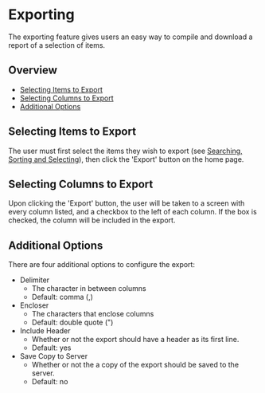 # Exporting

The exporting feature gives users an easy way to compile and download a report of a selection of items.

## Overview

* [Selecting Items to Export](#items)
* [Selecting Columns to Export](#columns)
* [Additional Options](#options)

## Selecting Items to Export <a name='items'></a>

The user must first select the items they wish to export (see [Searching, Sorting and Selecting](searching,%20sorting%20and%20selecting.md)), then click the 'Export' button on the home page.

## Selecting Columns to Export <a name='columns'></a>

Upon clicking the 'Export' button, the user will be taken to a screen with every column listed, and a checkbox to the left of each column. If the box is checked, the column will be included in the export.

## Additional Options <a name='options'></a>

There are four additional options to configure the export:

* Delimiter
  * The character in between columns
  * Default: comma (,)
* Encloser
  * The characters that enclose columns
  * Default: double quote (")
* Include Header
  * Whether or not the export should have a header as its first line.
  * Default: yes
* Save Copy to Server
  * Whether or not the a copy of the export should be saved to the server.
  * Default: no

